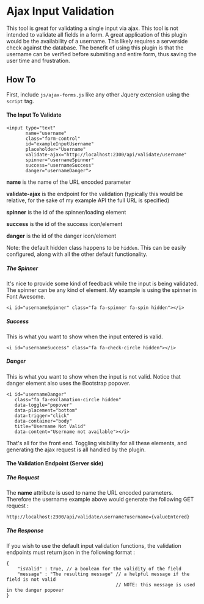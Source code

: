 # Ajax Input Validation

This tool is great for validating a single input via ajax. This tool is not intended to validate all fields in a form. A great application of this plugin would be the availability of a username. This likely requires a serverside check against the database. The benefit of using this plugin is that the username can be verified before submiting and entire form, thus saving the user time and frustration.

## How To

First, include `js/ajax-forms.js` like any other Jquery extension using the `script` tag.

#### The Input To Validate

    <input type="text"
           name="username"
           class="form-control"
           id="exampleInputUsername"
           placeholder="Username"
           validate-ajax="http://localhost:2300/api/validate/username"
           spinner="usernameSpinner"
           success="usernameSuccess"
           danger="usernameDanger">
        
**name** is the name of the URL encoded parameter

**validate-ajax** is the endpoint for the validation (typically this would be relative, for the sake of my example API the full URL is specified)

**spinner** is the id of the spinner/loading element

**success** is the id of the success icon/element

**danger** is the id of the danger icon/element

Note: the default hidden class happens to be `hidden`. This can be easily configured, along with all the other default functionality.

##### The Spinner

It's nice to provide some kind of feedback while the input is being validated. The spinner can be any kind of element. My example is using the spinner in Font Awesome.

    <i id="usernameSpinner" class="fa fa-spinner fa-spin hidden"></i>

##### Success

This is what you want to show when the input entered is valid.

    <i id="usernameSuccess" class="fa fa-check-circle hidden"></i>

##### Danger

This is what you want to show when the input is not valid. Notice that danger element also uses the Bootstrap popover.

    <i id="usernameDanger"
       class="fa fa-exclamation-circle hidden"
       data-toggle="popover"
       data-placement="bottom"
       data-trigger="click"
       data-container="body"
       title="Username Not Valid"
       data-content="Username not available"></i>


That's all for the front end. Toggling visibility for all these elements, and generating the ajax request is all handled by the plugin.

#### The Validation Endpoint (Server side)

##### The Request

The **name** attribute is used to name the URL encoded parameters. Therefore the username example above would generate the following GET request : 

`http://localhost:2300/api/validate/username?username={valueEntered}`

##### The Response

If you wish to use the default input validation functions, the validation endpoints must return json in the following format :

    {
        "isValid" : true, // a boolean for the validity of the field
        "message" : "The resulting message" // a helpful message if the field is not valid
                                            // NOTE: this message is used in the danger popover
    }
